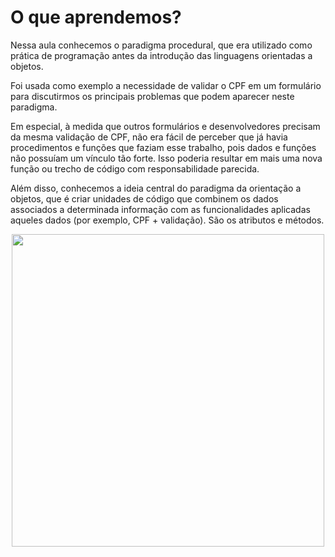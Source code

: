 # O que aprendemos?

Nessa aula conhecemos o paradigma procedural, que era utilizado como prática de programação antes da introdução das linguagens orientadas a objetos.

Foi usada como exemplo a necessidade de validar o CPF em um formulário para discutirmos os principais problemas que podem aparecer neste paradigma.

Em especial, à medida que outros formulários e desenvolvedores precisam da mesma validação de CPF, não era fácil de perceber que já havia procedimentos e funções que faziam esse trabalho, pois dados e funções não possuíam um vínculo tão forte. Isso poderia resultar em mais uma nova função ou trecho de código com responsabilidade parecida.

Além disso, conhecemos a ideia central do paradigma da orientação a objetos, que é criar unidades de código que combinem os dados associados a determinada informação com as funcionalidades aplicadas aqueles dados (por exemplo, CPF + validação). São os atributos e métodos.

<div align="center">
<img width="500" src="https://miro.medium.com/v2/resize:fit:4800/format:webp/1*1RDWiHNMBy9iR434gVibgw.png">
 </div>
